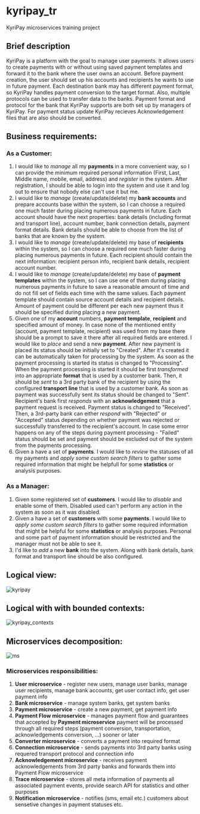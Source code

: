 # kyripay_tr
KyriPay microservices training project

## Brief description
KyriPay is a platform with the goal to manage user payments. It allows users to create payments with or without using saved payment templates and forward it to the bank where the user owns an account. Before payment creation, the user should set up his accounts and recipients he wants to use in future payment. Each destination bank may has different payment format, so KyriPay handles payment conversion to the target format. Also, multiple protocols can be used to transfer data to the banks. Payment format and protocol for the bank that KyriPay supports are both set up by managers of KyriPay. For payment status update KyriPay recieves Acknowledgement files that are also should be converted.

## Business requirements:

### As a **Customer**:
1. I would like to _manage_ all my **payments** in a more convenient way, so I can provide the minimum required personal information (First, Last, Middle name, mobile, email, address) and _register_ in the system. After registration, I should be able to login into the system and use it and log out to ensure that nobody else can't use it but me.
2. I would like to _manage_ (create/update/delete) my **bank accounts** and prepare accounts base within the system, so I can choose a required one much faster during placing numerous payments in future. Each account should have the next properties: bank details (including format and transport line), account number, bank connection details, payment format details. Bank details should be able to choose from the list of banks that are known by the system.
3. I would like to _manage_ (create/update/delete) my base of **recipients** within the system, so I can choose a required one much faster during placing numerous payments in future. Each recipient should contain the next information: recipient person info, recipient bank details, recipient account number. 
4. I would like to _manage_ (create/update/delete) my base of **payment templates** within the system, so I can use one of them during placing numerous payments in future to save a reasonable amount of time and do not fill set of fields each time with the same values. Each payment template should contain source account details and recipient details. Amount of payment could be different per each new payment thus it should be specified during placing a new payment.
5. Given one of my **account** numbers, **payment template**, **recipient** and specified amount of money. In case none of the mentioned entity (account, payment template, recipient) was used from my base there should be a prompt to save it there after all required fields are entered.
I would like to _place_ and send a new **payment**. After new payment is placed its status should be initially set to "Created". After it's created it can be automatically taken for processing by the system. As soon as the payment processing is started its status is changed to "Processing". When the payment processing is started it should be first _transformed_ into an appropriate **format** that is used by a customer bank. Then, it should be _sent_ to a 3rd party bank of the recipient by using the configured **transport line** that is used by a customer bank. As soon as payment was successfully sent its status should be changed to "Sent". Recipient's bank first _responds_ with an **acknowledgement** that a payment request is received. Payment status is changed to "Received". Then, a 3rd-party bank can either _respond_ with "Rejected" or "Accepted" status depending on whether payment was rejected or successfully transferred to the recipient's account. In case some error happens on any of the steps during payment processing - "Failed" status should be set and payment should be excluded out of the system from the payments processing.
6. Given a have a set of **payments**. I would like to _review_ the statuses of all my payments and _apply some custom search filters_ to gather some required information that might be helpfull for some **statistics** or analysis purposes.

### As a **Manager**:
1. Given some registered set of **customers**. I would like to _disable_ and enable some of them. Disabled used can't perform any action in the system as soon as it was disabled.
2. Given a have a set of **customers** with some **payments**. I would like to _apply some custom search filters_ to gather some required information that might be helpful for some **statistics** or analysis purposes. Personal and some part of payment information should be restricted and the manager must not be able to see it.
3. I'd like to _add_ a new **bank** into the system. Along with bank details, bank format and transport line should be also configured.

## Logical view:

![kyripay](https://user-images.githubusercontent.com/475392/55720241-082ec880-5a09-11e9-8200-a3b490e132a3.png)

## Logical with with bounded contexts:

![kyripay_contexts](https://user-images.githubusercontent.com/475392/55724825-e9ceca00-5a14-11e9-843a-32e8f44f06c2.png)

## Microservices decomposition:

![ms](https://user-images.githubusercontent.com/475392/55724635-82b11580-5a14-11e9-9ead-1febd2970e82.png)

### Microservices responsibilities:
1. **User microservice** - register new users, manage user banks, manage user recipients, manage bank accounts, get user contact info, get user payment info
2. **Bank microservice** - manage system banks, get system banks
3. **Payment microservice** - create a new payment, get payment info
4. **Payment Flow microservice** - manages payment flow and guarantees that accepted by **Payment microservice** payment will be processed through all required steps (payment conversion, transportation, acknowledgements conversion, ...) sooner or later
5. **Converter microservice** - converts a payment into required format
6. **Connection microservice** - sends payments into 3rd party banks using requered transport protocol and connection info
7. **Acknowledgement microservice** - receives payment acknowledgements from 3rd party banks and forwards them into Payment Flow microservice
8. **Trace microservice** - stores all meta information of payments all associated payment events, provide search API for statistics and other purposes
9. **Notification microservice** - notifies (sms, email etc.) customers about sensetive changes in payment statuses etc.
